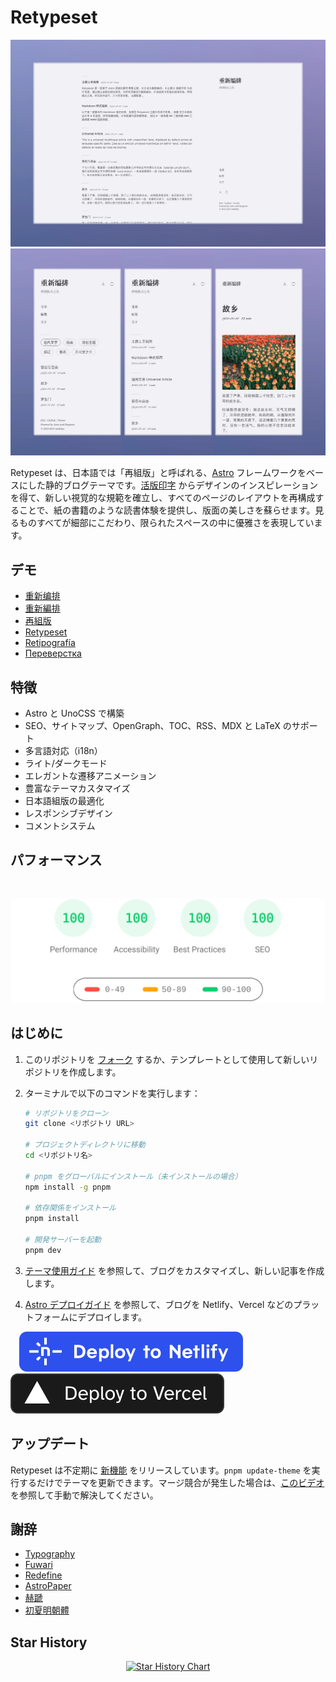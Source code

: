 # Retypeset

![Cover Image](../images/retypeset-zh-desktop.webp)
![Cover Image](../images/retypeset-zh-mobile.webp)

Retypeset は、日本語では「再組版」と呼ばれる、[Astro](https://astro.build/) フレームワークをベースにした静的ブログテーマです。[活版印字](https://astro-theme-typography.vercel.app/) からデザインのインスピレーションを得て、新しい視覚的な規範を確立し、すべてのページのレイアウトを再構成することで、紙の書籍のような読書体験を提供し、版面の美しさを蘇らせます。見るものすべてが細部にこだわり、限られたスペースの中に優雅さを表現しています。

## デモ

- [重新编排](https://retypeset.radishzz.cc/)
- [重新編排](https://retypeset.radishzz.cc/zh-tw/)
- [再組版](https://retypeset.radishzz.cc/ja/)
- [Retypeset](https://retypeset.radishzz.cc/en/)
- [Retipografía](https://retypeset.radishzz.cc/es/)
- [Переверстка](https://retypeset.radishzz.cc/ru/)

## 特徴

- Astro と UnoCSS で構築
- SEO、サイトマップ、OpenGraph、TOC、RSS、MDX と LaTeX のサポート
- 多言語対応（i18n）
- ライト/ダークモード
- エレガントな遷移アニメーション
- 豊富なテーマカスタマイズ
- 日本語組版の最適化
- レスポンシブデザイン
- コメントシステム

## パフォーマンス

<br>
<p align="center">
  <a href="https://pagespeed.web.dev/analysis?url=https%3A%2F%2Fretypeset.radishzz.cc%2Fja%2F&form_factor=desktop">
    <img width="710" alt="Retypeset Lighthouse Score" src="../images/retypeset-lighthouse-score.svg">
  <a>
</p>

## はじめに

1. このリポジトリを [フォーク](https://github.com/radishzzz/astro-theme-retypeset/fork) するか、テンプレートとして使用して新しいリポジトリを作成します。
2. ターミナルで以下のコマンドを実行します：

   ```bash
   # リポジトリをクローン
   git clone <リポジトリ URL>

   # プロジェクトディレクトリに移動
   cd <リポジトリ名>

   # pnpm をグローバルにインストール（未インストールの場合）
   npm install -g pnpm

   # 依存関係をインストール
   pnpm install

   # 開発サーバーを起動
   pnpm dev
   ```

3. [テーマ使用ガイド](https://retypeset.radishzz.cc/ja/posts/theme-guide/) を参照して、ブログをカスタマイズし、新しい記事を作成します。
4. [Astro デプロイガイド](https://docs.astro.build/ja/guides/deploy/) を参照して、ブログを Netlify、Vercel などのプラットフォームにデプロイします。

&emsp;[![Deploy to Netlify](../images/deploy-netlify.svg)](https://app.netlify.com/start) [![Deploy to Vercel](../images/deploy-vercel.svg)](https://vercel.com/new)

## アップデート

Retypeset は不定期に [新機能](https://github.com/radishzzz/astro-theme-retypeset/issues/18) をリリースしています。`pnpm update-theme` を実行するだけでテーマを更新できます。マージ競合が発生した場合は、[このビデオ](https://youtu.be/lz5OuKzvadQ?si=sH_ALNgqxrYqNVQT) を参照して手動で解決してください。

## 謝辞

- [Typography](https://github.com/moeyua/astro-theme-typography)
- [Fuwari](https://github.com/saicaca/fuwari)
- [Redefine](https://github.com/EvanNotFound/hexo-theme-redefine)
- [AstroPaper](https://github.com/satnaing/astro-paper)
- [赫蹏](https://github.com/sivan/heti)
- [初夏明朝體](https://github.com/GuiWonder/EarlySummerSerif)

## Star History

<p align="center">
<a href="https://star-history.com/#radishzzz/astro-theme-retypeset&Date">
  <picture>
    <source media="(prefers-color-scheme: dark)" srcset="https://api.star-history.com/svg?repos=radishzzz/astro-theme-retypeset&type=Date&theme=dark" />
    <source media="(prefers-color-scheme: light)" srcset="https://api.star-history.com/svg?repos=radishzzz/astro-theme-retypeset&type=Date" />
    <img alt="Star History Chart" src="https://api.star-history.com/svg?repos=radishzzz/astro-theme-retypeset&type=Date" />
  </picture>
</p>
